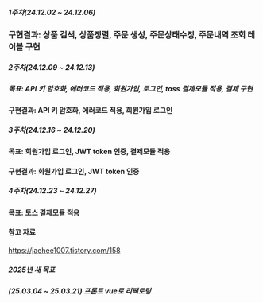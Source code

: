 ##### 1주차(24.12.02 ~ 24.12.06)

### 구현결과: 상품 검색, 상품정렬, 주문 생성, 주문상태수정, 주문내역 조회 테이블 구현

##### 2주차(24.12.09 ~ 24.12.13)

##### 목표: API 키 암호화, 에러코드 적용, 회원가입, 로그인, toss 결제모듈 적용, 결제 구현

#### 구현결과: API 키 암호화, 에러코드 적용, 회원가입 로그인

##### 3주차(24.12.16 ~ 24.12.20)

#### 목표: 회원가입 로그인, JWT token 인증, 결제모듈 적용

#### 구현결과: 회원가입 로그인, JWT token 인증

##### 4주차(24.12.23 ~ 24.12.27)

#### 목표: 토스 결제모듈 적용

#### 참고 자료

https://jaehee1007.tistory.com/158


##### 2025년 새 목표 

##### (25.03.04 ~ 25.03.21) 프론트 vue로 리팩토링